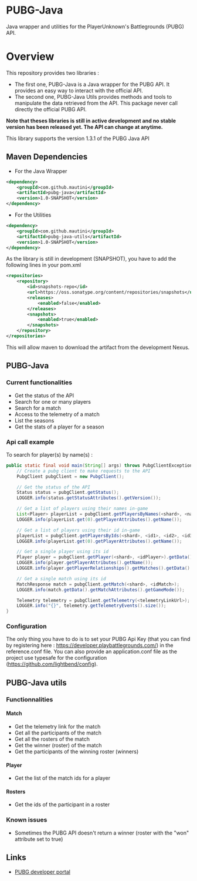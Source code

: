 # PUBG-Java
Java wrapper and utilities for the PlayerUnknown's Battlegrounds (PUBG) API.

# Overview
This repository provides two libraries :
- The first one, PUBG-Java is a Java wrapper for the PUBG API. It provides an easy way to interact with the official API.
- The second one, PUBG-Java Utils provides methods and tools to manipulate the data retrieved from the API. This package never call directly the official PUBG API.

**Note that theses libraries is still in active development and no stable version has been released yet. The API can change at anytime.**

This library supports the version 1.3.1 of the PUBG Java API

## Maven Dependencies
- For the Java Wrapper
```xml
<dependency>
    <groupId>com.github.mautini</groupId>
    <artifactId>pubg-java</artifactId>
    <version>1.0-SNAPSHOT</version>
</dependency>
```

- For the Utilities
```xml
<dependency>
    <groupId>com.github.mautini</groupId>
    <artifactId>pubg-java-utils</artifactId>
    <version>1.0-SNAPSHOT</version>
</dependency>
```

As the library is still in development (SNAPSHOT), you have to add the following lines in your pom.xml
```xml
<repositories>
    <repository>
        <id>snapshots-repo</id>
        <url>https://oss.sonatype.org/content/repositories/snapshots</url>
        <releases>
            <enabled>false</enabled>
        </releases>
        <snapshots>
            <enabled>true</enabled>
        </snapshots>
    </repository>
</repositories>
```
This will allow maven to download the artifact from the development Nexus.

## PUBG-Java

### Current functionalities
- Get the status of the API
- Search for one or many players
- Search for a match
- Access to the telemetry of a match
- List the seasons
- Get the stats of a player for a season

### Api call example
To search for player(s) by name(s) :
```java
public static final void main(String[] args) throws PubgClientException {
    // Create a pubg client to make requests to the API
    PubgClient pubgClient = new PubgClient();

    // Get the status of the API
    Status status = pubgClient.getStatus();
    LOGGER.info(status.getStatusAttributes().getVersion());

    // Get a list of players using their names in-game
    List<Player> playerList = pubgClient.getPlayersByNames(<shard>, <name1>, <name2>, <name3>).getData();
    LOGGER.info(playerList.get(0).getPlayerAttributes().getName());

    // Get a list of players using their id in-game
    playerList = pubgClient.getPlayersByIds(<shard>, <id1>, <id2>, <id3>).getData();
    LOGGER.info(playerList.get(0).getPlayerAttributes().getName());

    // Get a single player using its id
    Player player = pubgClient.getPlayer(<shard>, <idPlayer>).getData();
    LOGGER.info(player.getPlayerAttributes().getName());
    LOGGER.info(player.getPlayerRelationships().getMatches().getData().get(0).getId());

    // Get a single match using its id
    MatchResponse match = pubgClient.getMatch(<shard>, <idMatch>);
    LOGGER.info(match.getData().getMatchAttributes().getGameMode());

    Telemetry telemetry = pubgClient.getTelemetry(<telemetryLinkUrl>);
    LOGGER.info("{}", telemetry.getTelemetryEvents().size());
}
```

### Configuration
The only thing you have to do is to set your PUBG Api Key (that you can find by registering here : https://developer.playbattlegrounds.com/) in the reference.conf file.
You can also provide an application.conf file as the project use typesafe for the configuration (https://github.com/lightbend/config).

## PUBG-Java utils

### Functionnalities
#### Match
- Get the telemetry link for the match
- Get all the participants of the match
- Get all the rosters of the match
- Get the winner (roster) of the match
- Get the participants of the winning roster (winners)
#### Player
- Get the list of the match ids for a player
#### Rosters
- Get the ids of the participant in a roster

### Known issues
- Sometimes the PUBG API doesn't return a winner (roster with the "won" attribute set to true)

## Links
- [PUBG developer portal](https://developer.playbattlegrounds.com/)
